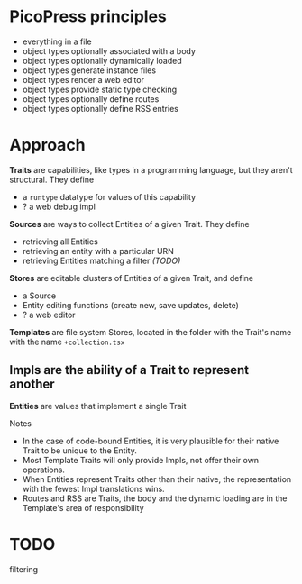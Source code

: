 # PicoPress principles

- everything in a file
- object types optionally associated with a body
- object types optionally dynamically loaded
- object types generate instance files
- object types render a web editor
- object types provide static type checking
- object types optionally define routes
- object types optionally define RSS entries

# Approach

**Traits** are capabilities, like types in a programming language,
but they aren't structural. They define
- a `runtype` datatype for values of this capability
- ? a web debug impl

**Sources** are ways to collect Entities of a given Trait. They define
- retrieving all Entities
- retrieving an entity with a particular URN
- retrieving Entities matching a filter *(TODO)*

**Stores** are editable clusters of Entities of a given Trait,
and define
- a Source
- Entity editing functions (create new, save updates, delete)
- ? a web editor

**Templates** are file system Stores, located in the folder with the
Trait's name with the name `+collection.tsx`

**Impls** are the ability of a Trait to represent another
- 

**Entities** are values that implement a single Trait

Notes
- In the case of code-bound Entities, it is very plausible for their
  native Trait to be unique to the Entity.
- Most Template Traits will only provide Impls, not offer their own
  operations.
- When Entities represent Traits other than their native, the
  representation with the fewest Impl translations wins.
- Routes and RSS are Traits, the body and the dynamic loading are in
  the Template's area of responsibility 

# TODO

filtering